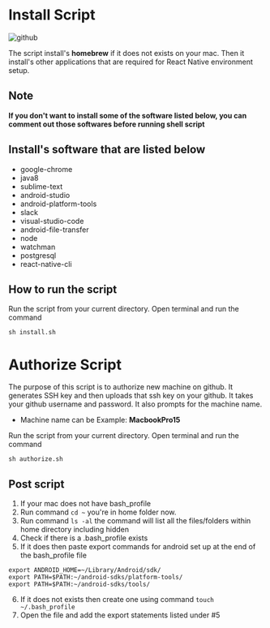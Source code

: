# Install Script
![github ](https://media.giphy.com/media/ARl0AWhpycfRe/giphy.gif)


The script install's **homebrew** if it does not exists on your mac. Then it install's other applications that are required for React Native environment setup. 

## Note
**If you don't want to install some of the software listed below, you can comment out those softwares before running shell script**

## Install's software that are listed below
* google-chrome
* java8
* sublime-text
* android-studio
* android-platform-tools
* slack
* visual-studio-code 
* android-file-transfer
* node
* watchman
* postgresql
* react-native-cli



## How to run the script
Run the script from your current directory. Open terminal and run the command
```
sh install.sh
```



# Authorize Script


The purpose of this script is to authorize new machine on github. It generates SSH key and then uploads that ssh key on your github. It takes your github username and password. It also prompts for the machine name. 
* Machine name can be Example:  **MacbookPro15** 

Run the script from your current directory. Open terminal and run the command
```
sh authorize.sh
````


## Post script
1. If your mac does not have bash_profile 
2. Run command ``` cd ~ ``` you're in home folder now. 
3. Run command ``` ls -al ``` the command will list all the files/folders within home directory including hidden
4. Check if there is a .bash_profile exists
5. If it does then paste export commands for android set up at the end of the bash_profile file
```
export ANDROID_HOME=~/Library/Android/sdk/
export PATH=$PATH:~/android-sdks/platform-tools/
export PATH=$PATH:~/android-sdks/tools/
```
6. If it does not exists then create one using command ``` touch ~/.bash_profile ```
7. Open the file and add the export statements listed under #5 